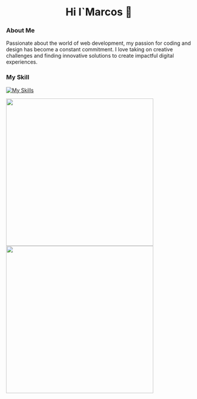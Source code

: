 
<h1 style="text-align: center;">Hi I`Marcos 👋</h1>

### About Me
Passionate about the world of web development, my passion for coding and design has become a constant commitment. I love taking on creative challenges and finding innovative solutions to create impactful digital experiences.

### My Skill
[![My Skills](https://skillicons.dev/icons?i=js,html,css,ts,react,git)](https://skillicons.dev)

<div >
  <img width="400" src="https://github-readme-stats.vercel.app/api?username=MarcosApodaca&theme=vue-dark&show_icons=true&hide_border=true&count_private=true" />
  <div>
  <img width="400"  src="https://github-readme-stats.vercel.app/api/top-langs/?username=MarcosApodaca&theme=vue-dark&show_icons=true&hide_border=true&layout=compact" />
  </div>
</div>

